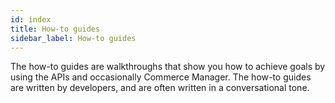 ```yaml
---
id: index
title: How-to guides
sidebar_label: How-to guides
---
```


The how-to guides are walkthroughs that show you how to achieve goals by using the APIs and occasionally Commerce Manager. The how-to guides are written by developers, and are often written in a conversational tone.
